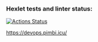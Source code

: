 ### Hexlet tests and linter status:
[![Actions Status](https://github.com/azeos1101/devops-for-programmers-project-76/workflows/hexlet-check/badge.svg)](https://github.com/azeos1101/devops-for-programmers-project-76/actions)

https://devops.pimbi.icu/
